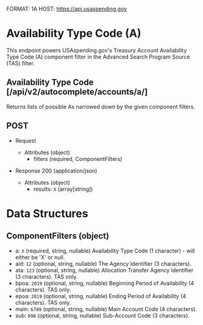 FORMAT: 1A
HOST: https://api.usaspending.gov

# Availability Type Code (A)

This endpoint powers USAspending.gov's Treasury Account Availability Type Code (A) component filter in the Advanced Search Program Source (TAS) filter.

## Availability Type Code [/api/v2/autocomplete/accounts/a/]

Returns lists of possible As narrowed down by the given component filters.

## POST
+ Request
    + Attributes (object)
        + filters (required, ComponentFilters)

+ Response 200 (application/json)
    + Attributes (object)
        + results: `X` (array[string])

# Data Structures

## ComponentFilters (object)
+ a: `X` (required, string, nullable)
    Availability Type Code (1 character) - will either be 'X' or null.
+ aid: `12` (optional, string, nullable)
    The Agency Identifier (3 characters).
+ ata: `123` (optional, string, nullable)
    Allocation Transfer Agency Identifier (3 characters). TAS only.
+ bpoa: `2019` (optional, string, nullable)
    Beginning Period of Availability (4 characters). TAS only.
+ epoa: `2019` (optional, string, nullable)
    Ending Period of Availability (4 characters). TAS only.
+ main: `6789` (optional, string, nullable)
    Main Account Code (4 characters).
+ sub: `098` (optional, string, nullable)
    Sub-Account Code (3 characters).
